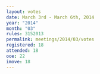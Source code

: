```yaml
---
layout: votes
date: March 3rd - March 6th, 2014
year: "2014"
month: "03"
rules: 3152013
permalink: meetings/2014/03/votes
registered: 18
attended: 18
ooe: 22
imove: 18
---
```

